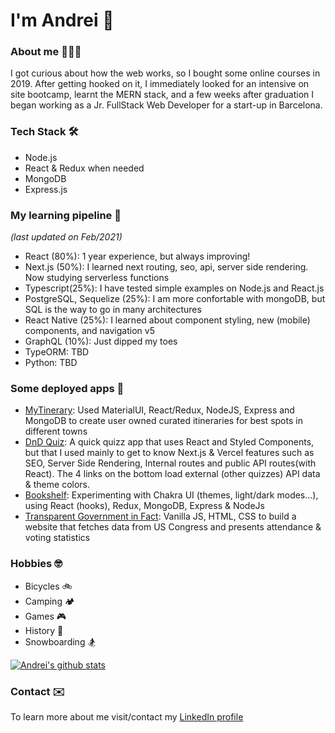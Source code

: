 # I'm Andrei 👋 

### About me 👨🏻‍💻

I got curious about how the web works, so I bought some online courses in 2019. After getting hooked on it, I immediately looked for an intensive on site bootcamp, learnt the MERN stack, and a few weeks after graduation I began working as a Jr. FullStack Web Developer for a start-up in Barcelona.

### Tech Stack 🛠
- Node.js
- React & Redux when needed
- MongoDB 
- Express.js

### My learning pipeline 🌱
*(last updated on Feb/2021)*
- React (80%): 1 year experience, but always improving!
- Next.js (50%): I learned next routing, seo, api, server side rendering. Now studying serverless functions
- Typescript(25%): I have tested simple examples on Node.js and React.js
- PostgreSQL, Sequelize (25%): I am more confortable with mongoDB, but SQL is the way to go in many architectures
- React Native (25%): I learned about component styling, new (mobile) components, and navigation v5
- GraphQL (10%): Just dipped my toes
- TypeORM: TBD
- Python: TBD

### Some deployed apps 🚀
- [MyTinerary](https://mytinerary-ac.herokuapp.com/): Used MaterialUI, React/Redux, NodeJS, Express and MongoDB to create user owned curated itineraries for best spots in different towns
- [DnD Quiz](https://dnd-quiz.andrei-ce.vercel.app/): A quick quizz app that uses React and Styled Components, but that I used mainly to get to know Next.js & Vercel features such as SEO, Server Side Rendering, Internal routes and public API routes(with React). The 4 links on the bottom load external (other quizzes) API data & theme colors.
- [Bookshelf](https://bookshelf-ac.herokuapp.com/): Experimenting with Chakra UI (themes, light/dark modes...), using React (hooks), Redux, MongoDB, Express & NodeJs
- [Transparent Government in Fact](https://andrei-ce.github.io/TGiF/): Vanilla JS, HTML, CSS to build a website that fetches data from US Congress and presents attendance & voting statistics

### Hobbies 🤓
- Bicycles 🚲 
- Camping 🏕
- Games 🎮
- History 📖
- Snowboarding 🏂

[![Andrei's github stats](https://github-readme-stats.vercel.app/api?username=andrei-ce)](https://github.com/andrei-ce/github-readme-stats)

### Contact ✉️
To learn more about me visit/contact my [LinkedIn profile](https://www.linkedin.com/in/andreice/)
